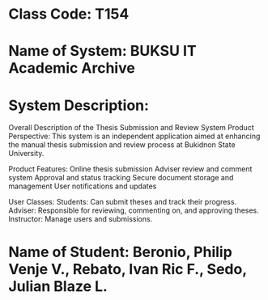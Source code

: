 # Class Code: T154
# Name of System: BUKSU IT Academic Archive
# System Description:
Overall Description of the Thesis Submission and Review System
Product Perspective: This system is an independent application aimed at enhancing the manual thesis submission and review process at Bukidnon State University.
 
Product Features:
Online thesis submission
Adviser review and comment system
Approval and status tracking
Secure document storage and management
User notifications and updates

User Classes:
Students: Can submit theses and track their progress.
Adviser: Responsible for reviewing, commenting on, and approving theses.
Instructor: Manage users and submissions.

# Name of Student: Beronio, Philip Venje V., Rebato, Ivan Ric F., Sedo, Julian Blaze L.
          
                
          
